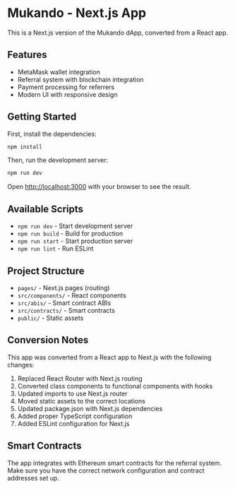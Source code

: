 # Mukando - Next.js App

This is a Next.js version of the Mukando dApp, converted from a React app.

## Features

- MetaMask wallet integration
- Referral system with blockchain integration
- Payment processing for referrers
- Modern UI with responsive design

## Getting Started

First, install the dependencies:

```bash
npm install
```

Then, run the development server:

```bash
npm run dev
```

Open [http://localhost:3000](http://localhost:3000) with your browser to see the result.

## Available Scripts

- `npm run dev` - Start development server
- `npm run build` - Build for production
- `npm run start` - Start production server
- `npm run lint` - Run ESLint

## Project Structure

- `pages/` - Next.js pages (routing)
- `src/components/` - React components
- `src/abis/` - Smart contract ABIs
- `src/contracts/` - Smart contracts
- `public/` - Static assets

## Conversion Notes

This app was converted from a React app to Next.js with the following changes:

1. Replaced React Router with Next.js routing
2. Converted class components to functional components with hooks
3. Updated imports to use Next.js router
4. Moved static assets to the correct locations
5. Updated package.json with Next.js dependencies
6. Added proper TypeScript configuration
7. Added ESLint configuration for Next.js

## Smart Contracts

The app integrates with Ethereum smart contracts for the referral system. Make sure you have the correct network configuration and contract addresses set up.

